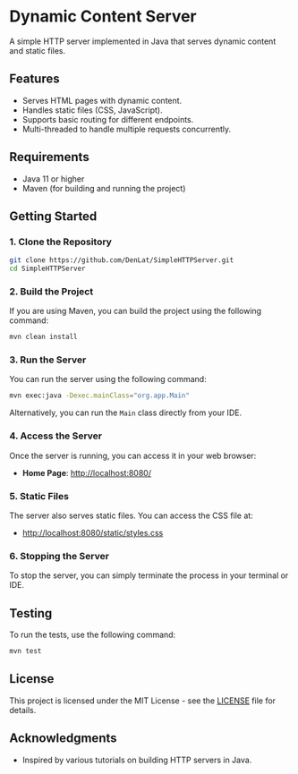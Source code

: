 # Dynamic Content Server

A simple HTTP server implemented in Java that serves dynamic content and static files.

## Features

- Serves HTML pages with dynamic content.
- Handles static files (CSS, JavaScript).
- Supports basic routing for different endpoints.
- Multi-threaded to handle multiple requests concurrently.

## Requirements

- Java 11 or higher
- Maven (for building and running the project)

## Getting Started

### 1. Clone the Repository

```bash
git clone https://github.com/DenLat/SimpleHTTPServer.git
cd SimpleHTTPServer
```

### 2. Build the Project

If you are using Maven, you can build the project using the following command:

```bash
mvn clean install
```

### 3. Run the Server

You can run the server using the following command:

```bash
mvn exec:java -Dexec.mainClass="org.app.Main"
```

Alternatively, you can run the `Main` class directly from your IDE.

### 4. Access the Server

Once the server is running, you can access it in your web browser:

- **Home Page**: [http://localhost:8080/](http://localhost:8080/)

### 5. Static Files

The server also serves static files. You can access the CSS file at:

- [http://localhost:8080/static/styles.css](http://localhost:8080/static/styles.css)

### 6. Stopping the Server

To stop the server, you can simply terminate the process in your terminal or IDE.

## Testing

To run the tests, use the following command:

```bash
mvn test
```

## License

This project is licensed under the MIT License - see the [LICENSE](LICENSE) file for details.

## Acknowledgments

- Inspired by various tutorials on building HTTP servers in Java.